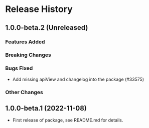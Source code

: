 # Release History

## 1.0.0-beta.2 (Unreleased)

### Features Added

### Breaking Changes

### Bugs Fixed

- Add missing apiView and changelog into the package (#33575)

### Other Changes

## 1.0.0-beta.1 (2022-11-08)

- First release of package, see README.md for details.
